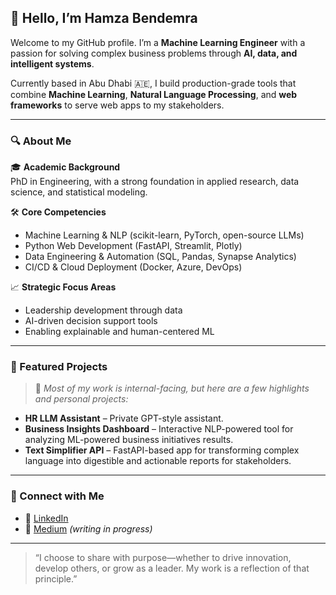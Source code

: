 ## 👋 Hello, I’m Hamza Bendemra

Welcome to my GitHub profile. I’m a **Machine Learning Engineer** with a passion for solving complex business problems through **AI, data, and intelligent systems**.

Currently based in Abu Dhabi 🇦🇪, I build production-grade tools that combine **Machine Learning**, **Natural Language Processing**, and **web frameworks** to serve web apps to my stakeholders.

---

### 🔍 About Me

🎓 **Academic Background**  
PhD in Engineering, with a strong foundation in applied research, data science, and statistical modeling.

🛠️ **Core Competencies**  
- Machine Learning & NLP (scikit-learn, PyTorch, open-source LLMs)  
- Python Web Development (FastAPI, Streamlit, Plotly)  
- Data Engineering & Automation (SQL, Pandas, Synapse Analytics)  
- CI/CD & Cloud Deployment (Docker, Azure, DevOps)

📈 **Strategic Focus Areas**  
- Leadership development through data  
- AI-driven decision support tools  
- Enabling explainable and human-centered ML

---

### 📌 Featured Projects

> 🔐 *Most of my work is internal-facing, but here are a few highlights and personal projects:*

- **HR LLM Assistant** – Private GPT-style assistant.  
- **Business Insights Dashboard** – Interactive NLP-powered tool for analyzing ML-powered business initiatives results.  
- **Text Simplifier API** – FastAPI-based app for transforming complex language into digestible and actionable reports for stakeholders.

---

### 🤝 Connect with Me

- 💼 [LinkedIn](https://www.linkedin.com/in/hamzabendemra)  
- 📝 [Medium](https://medium.com/@hamzabendemra) *(writing in progress)*  

---

> “I choose to share with purpose—whether to drive innovation, develop others, or grow as a leader. My work is a reflection of that principle.”
